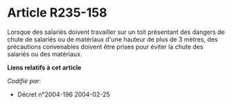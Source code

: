 # Article R235-158

Lorsque des salariés doivent travailler sur un toit présentant des dangers de chute de salariés ou de matériaux d'une hauteur
de plus de 3 mètres, des précautions convenables doivent être prises pour éviter la chute des salariés ou des matériaux.

**Liens relatifs à cet article**

_Codifié par_:

  - Décret n°2004-196 2004-02-25

